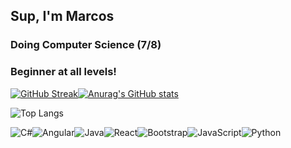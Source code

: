 ## Sup, I'm Marcos

### Doing Computer Science (7/8)
### Beginner at all levels!

[![GitHub Streak](https://streak-stats.demolab.com?user=Marqu1n&theme=monokai&hide_border=true&locale=pt_BR&date_format=j%20M%5B%20Y%5D&mode=weekly)](https://git.io/streak-stats)[![Anurag's GitHub stats](https://github-readme-stats.vercel.app/api?username=Marqu1n&theme=monokai)](https://github.com/anuraghazra/github-readme-stats)

![Top Langs](https://github-readme-stats-git-masterrstaa-rickstaa.vercel.app/api/top-langs/?username=Marqu1n&layout=compact&bg_color=000&border_color=30A3DC&title_color=E94D5F&text_color=FFF)

![C#](https://img.shields.io/badge/c%23-%23239120.svg?style=for-the-badge&logo=csharp&logoColor=white)![Angular](https://img.shields.io/badge/angular-%23DD0031.svg?style=for-the-badge&logo=angular&logoColor=white)![Java](https://img.shields.io/badge/java-%23ED8B00.svg?style=for-the-badge&logo=openjdk&logoColor=white)![React](https://img.shields.io/badge/react-%2320232a.svg?style=for-the-badge&logo=react&logoColor=%2361DAFB)![Bootstrap](https://img.shields.io/badge/bootstrap-%238511FA.svg?style=for-the-badge&logo=bootstrap&logoColor=white)![JavaScript](https://img.shields.io/badge/javascript-%23323330.svg?style=for-the-badge&logo=javascript&logoColor=%23F7DF1E)![Python](https://img.shields.io/badge/python-3670A0?style=for-the-badge&logo=python&logoColor=ffdd54)

